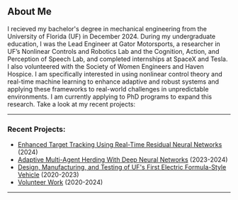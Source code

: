 ## About Me

I recieved my bachelor's degree in mechanical engineering from the University of Florida (UF) in December 2024. During my undergraduate education, I was the Lead Engineer at Gator Motorsports, a researcher in UF’s Nonlinear Controls and Robotics Lab and the Cognition, Action, and Perception of Speech Lab, and completed internships at SpaceX and Tesla. I also volunteered with the Society of Women Engineers and Haven Hospice. I am specifically interested in using nonlinear control theory and real-time machine learning to enhance adaptive and robust systems and applying these frameworks to real-world challenges in unpredictable environments. I am currently applying to PhD programs to expand this research. Take a look at my recent projects:

---
### Recent Projects:
- [Enhanced Target Tracking Using Real-Time Residual Neural Networks](/ResNet/) (2024)
- [Adaptive Multi-Agent Herding With Deep Neural Networks](/DNN/) (2023-2024)
- [Design, Manufacturing, and Testing of UF's First Electric Formula-Style Vehicle](/GMS/) (2020-2023)
- [Volunteer Work](/volunteer/) (2020-2024)
---
